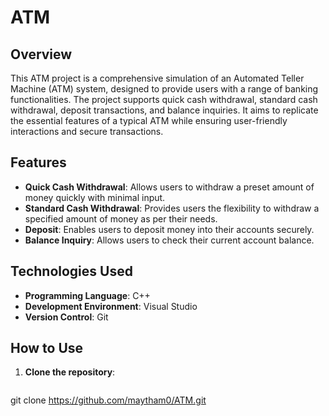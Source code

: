 # ATM 

## Overview

This ATM project is a comprehensive simulation of an Automated Teller Machine (ATM) system, designed to provide users with a range of banking functionalities. The project supports quick cash withdrawal, standard cash withdrawal, deposit transactions, and balance inquiries. It aims to replicate the essential features of a typical ATM while ensuring user-friendly interactions and secure transactions.

## Features

- **Quick Cash Withdrawal**: Allows users to withdraw a preset amount of money quickly with minimal input.
- **Standard Cash Withdrawal**: Provides users the flexibility to withdraw a specified amount of money as per their needs.
- **Deposit**: Enables users to deposit money into their accounts securely.
- **Balance Inquiry**: Allows users to check their current account balance.

## Technologies Used

- **Programming Language**: C++
- **Development Environment**: Visual Studio
- **Version Control**: Git

## How to Use

1. **Clone the repository**:
   ```sh
 git clone https://github.com/maytham0/ATM.git
